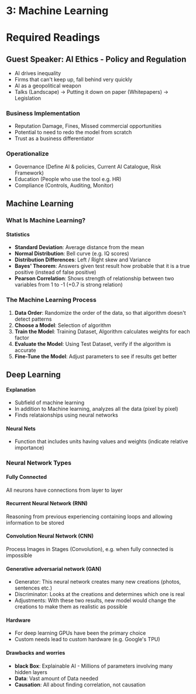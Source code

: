 # 3: Machine Learning

# Required Readings

## Guest Speaker: AI Ethics - Policy and Regulation
- AI drives inequality
- Firms that can't keep up, fall behind very quickly
- AI as a geopolitical weapon
- Talks (Landscape) -> Putting it down on paper (Whitepapers) -> Legislation

### Business Implementation
- Reputation Damage, Fines, Missed commercial opportunities
- Potential to need to redo the model from scratch
- Trust as a business differentiator

### Operationalize
- Governance (Define AI & policies, Current AI Catalogue, Risk Framework)
- Education (People who use the tool e.g. HR)
- Compliance (Controls, Auditing, Monitor)

## Machine Learning

### What Is Machine Learning?

#### Statistics
- **Standard Deviation**: Average distance from the mean
- **Normal Distribution**: Bell curve (e.g. IQ scores)
- **Distribution Differences**: Left / Right skew and Variance
- **Bayes' Theorem**: Answers given test result how probable that it is a true positive (instead of false positive)
- **Pearson Correlation**: Shows strength of relationship between two variables from 1 to -1 (+0.7 is strong relation)

### The Machine Learning Process
1. **Data Order**: Randomize the order of the data, so that algorithm doesn't detect patterns
2. **Choose a Model**: Selection of algorithm
3. **Train the Model**: Training Dataset, Algorithm calculates weights for each factor
4. **Evaluate the Model**: Using Test Dataset, verify if the algorithm is accurate
5. **Fine-Tune the Model**: Adjust parameters to see if results get better


## Deep Learning 

#### Explanation
- Subfield of machine learning
- In addition to Machine learning, analyzes all the data (pixel by pixel)
- Finds relataionships using neural networks

#### Neural Nets
- Function that includes units having values and weights (indicate relative importance)

### Neural Network Types

#### Fully Connected
All neurons have connections from layer to layer

#### Recurrent Neural Network (RNN)
Reasoning from previous experiencing containing loops and allowing information to be stored

#### Convolution Neural Network (CNN)
Process Images in Stages (Convolution), e.g. when fully connected is impossible

#### Generative adversarial network (GAN)
- Generator: This neural network creates many new creations (photos, sentences etc.)
- Discriminator: Looks at the creations and determines which one is real
- Adjustments: With these two results, new model would change the creations to make them as realistic as possible

#### Hardware
- For deep learning GPUs have been the primary choice
- Custom needs lead to custom hardware (e.g. Google's TPU)

#### Drawbacks and worries
- **black Box**: Explainable AI - Millions of parameters involving many hidden layers
- **Data**: Vast amount of Data needed
- **Causation**: All about finding correlation, not causation
